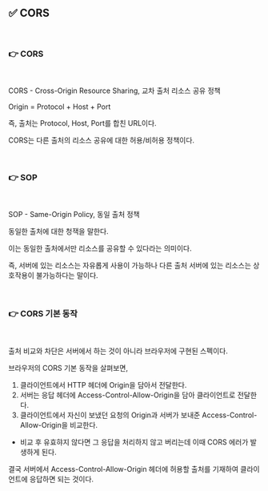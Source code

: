 ## ✅ CORS

<br>

### 👉 CORS

<br>

CORS - Cross-Origin Resource Sharing, 교차 출처 리소스 공유 정책

Origin = Protocol + Host + Port

즉, 출처는 Protocol, Host, Port를 합친 URL이다.

CORS는 다른 출처의 리소스 공유에 대한 허용/비허용 정책이다.



<br>

### 👉 SOP

<br>

SOP - Same-Origin Policy, 동일 출처 정책

동일한 출처에 대한 청잭을 말한다. 

이는 동일한 출처에서만 리소스를 공유할 수 있다라는 의미이다.

즉, 서버에 있는 리소스는 자유롭게 사용이 가능하나 다른 출처 서버에 있는 리소스는 상호작용이 불가능하다는 말이다.

<br>

### 👉 CORS 기본 동작

<br>

출처 비교와 차단은 서버에서 하는 것이 아니라 브라우저에 구현된 스펙이다.

브라우저의 CORS 기본 동작을 살펴보면,

1. 클라이언트에서 HTTP 헤더에 Origin을 담아서 전달한다.
2. 서버는 응답 헤더에 Access-Control-Allow-Origin을 담아 클라이언트로 전달한다.
3. 클라이언트에서 자신이 보냈던 요청의 Origin과 서버가 보내준 Access-Control-Allow-Origin을 비교한다.
- 비교 후 유효햐지 않다면 그 응답을 처리하지 않고 버리는데 이때 CORS 에러가 발생하게 된다.

결국 서버에서 Access-Control-Allow-Origin 헤더에 허용할 출처를 기재하여 클라이언트에 응답하면 되는 것이다.